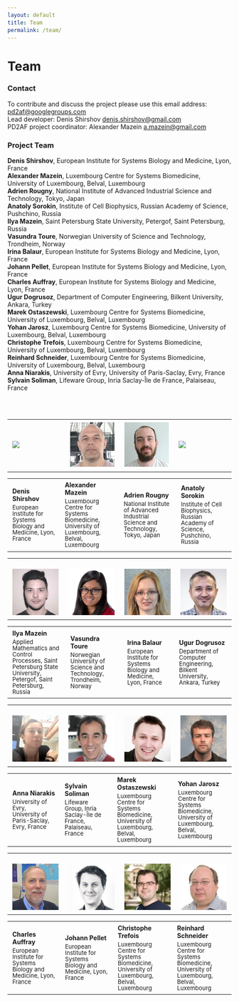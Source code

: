 ```yaml
---
layout: default
title: Team
permalink: /team/
---
```


# Team

### Contact

To contribute and discuss the project please use this email address: [pd2af@googlegroups.com](mailto:pd2af@googlegroups.com)  
Lead developer: Denis Shirshov [denis.shirshov@gmail.com](mailto:denis.shirshov@gmail.com)  
PD2AF project coordinator: Alexander Mazein [a.mazein@gmail.com](mailto:a.mazein@gmail.com)  

### Project Team

**Denis Shirshov**, European Institute for Systems Biology and Medicine, Lyon, France  
**Alexander Mazein**, Luxembourg Centre for Systems Biomedicine, University of Luxembourg, Belval, Luxembourg  
**Adrien Rougny**, National Institute of Advanced Industrial Science and Technology, Tokyo, Japan  
**Anatoly Sorokin**, Institute of Cell Biophysics, Russian Academy of Science, Pushchino, Russia  
**Ilya Mazein**, Saint Petersburg State University, Petergof, Saint Petersburg, Russia  
**Vasundra Toure**, Norwegian University of Science and Technology, Trondheim, Norway  
**Irina Balaur**, European Institute for Systems Biology and Medicine, Lyon, France  
**Johann Pellet**, European Institute for Systems Biology and Medicine, Lyon, France  
**Charles Auffray**, European Institute for Systems Biology and Medicine, Lyon, France  
**Ugur Dogrusoz**, Department of Computer Engineering, Bilkent University, Ankara, Turkey  
**Marek Ostaszewski**, Luxembourg Centre for Systems Biomedicine, University of Luxembourg, Belval, Luxembourg  
**Yohan Jarosz**, Luxembourg Centre for Systems Biomedicine, University of Luxembourg, Belval, Luxembourg  
**Christophe Trefois**, Luxembourg Centre for Systems Biomedicine, University of Luxembourg, Belval, Luxembourg  
**Reinhard Schneider**, Luxembourg Centre for Systems Biomedicine, University of Luxembourg, Belval, Luxembourg  
**Anna Niarakis**, University of Evry, University of Paris-Saclay, Evry, France  
**Sylvain Soliman**, Lifeware Group, Inria Saclay-Île de France, Palaiseau, France  

<br />

<!--![DenisShirshov](/images/team/DenisShirshov.jpg){:height="120px" width="120px"}-->

<br />

<table>
<tr>
<td style="width: 200px;"><p style="margin:4px;"><img src="/images/team/DenisShirshov.jpg" width="140"/></p></td>
<td style="width: 200px;"><p style="margin:4px;"><img src="/images/team/AlexanderMazein.jpg" width="140"/></p></td>
<td style="width: 200px;"><p style="margin:4px;"><img src="/images/team/AdrienRougny.jpg" width="140"/></p></td>
<td style="width: 200px;"><p style="margin:4px;"><img src="/images/team/AnatolySorokin.jpg" width="140"/></p></td>
</tr>
</table>

<table>
<tr>
<td style="width: 200px;"><p style="margin:4px;"><strong>Denis Shirshov</strong></p><p style="margin:4px; line-height:100%;"><font size="2">European Institute for Systems Biology and Medicine, Lyon, France</font></p></td>
<td style="width: 200px;"><p style="margin:4px;"><strong>Alexander Mazein</strong></p><p style="margin:4px; line-height:100%;"><font size="2">Luxembourg Centre for Systems Biomedicine, University of Luxembourg, Belval, Luxembourg</font></p></td>
<td style="width: 200px;"><p style="margin:4px;"><strong>Adrien Rougny</strong></p><p style="margin:4px; line-height:100%;"><font size="2">National Institute of Advanced Industrial Science and Technology, Tokyo, Japan</font></p></td>
<td style="width: 200px;"><p style="margin:4px;"><strong>Anatoly Sorokin</strong></p><p style="margin:4px; line-height:100%;"><font size="2">Institute of Cell Biophysics, Russian Academy of Science, Pushchino, Russia</font></p></td>
</tr>
</table>

<table>
<tr>
<td style="width: 200px;"><p style="margin:4px;"><br /><img src="/images/team/IlyaMazein.jpg" width="140"/></p></td>
<td style="width: 200px;"><p style="margin:4px;"><br /><img src="/images/team/VasundraToure.jpg" width="140"/></p></td>
<td style="width: 200px;"><p style="margin:4px;"><br /><img src="/images/team/IrinaBalaur.jpg" width="140"/></p></td>
<td style="width: 200px;"><p style="margin:4px;"><br /><img src="/images/team/UgurDogrusoz.jpg" width="140"/></p></td>
</tr>
</table>

<table>
<tr>
<td style="width: 200px;"><p style="margin:4px;"><strong>Ilya Mazein</strong></p><p style="margin:4px; line-height:100%;"><font size="2">Applied Mathematics and Control Processes, Saint Petersburg State University, Petergof, Saint Petersburg, Russia</font></p></td>
<td style="width: 200px;"><p style="margin:4px;"><strong>Vasundra Toure</strong></p><p style="margin:4px; line-height:100%;"><font size="2">Norwegian University of Science and Technology, Trondheim, Norway</font></p></td>
<td style="width: 200px;"><p style="margin:4px;"><strong>Irina Balaur</strong></p><p style="margin:4px; line-height:100%;"><font size="2">European Institute for Systems Biology and Medicine, Lyon, France</font></p></td>
<td style="width: 200px;"><p style="margin:4px;"><strong>Ugur Dogrusoz</strong></p><p style="margin:4px; line-height:100%;"><font size="2">Department of Computer Engineering, Bilkent University, Ankara, Turkey</font></p></td>
</tr>
</table>

<table>
<tr>
<td style="width: 200px;"><p style="margin:4px;"><br /><img src="/images/team/AnnaNiarakis.jpg" width="140"/></p></td>
<td style="width: 200px;"><p style="margin:4px;"><br /><img src="/images/team/SylvainSoliman.jpg" width="140"/></p></td>
<td style="width: 200px;"><p style="margin:4px;"><br /><img src="/images/team/MarekOstaszewski.jpg" width="140"/></p></td>
<td style="width: 200px;"><p style="margin:4px;"><br /><img src="/images/team/YohanJarosz.jpg" width="140"/></p></td>
</tr>
</table>

<table>
<tr>
<td style="width: 200px;"><p style="margin:4px;"><strong>Anna Niarakis</strong></p><p style="margin:4px; line-height:100%;"><font size="2">University of Evry, University of Paris-Saclay, Evry, France</font></p></td>
<td style="width: 200px;"><p style="margin:4px;"><strong>Sylvain Soliman</strong></p><p style="margin:4px; line-height:100%;"><font size="2">Lifeware Group, Inria Saclay-Île de France, Palaiseau, France</font></p></td>
<td style="width: 200px;"><p style="margin:4px;"><strong>Marek Ostaszewski</strong></p><p style="margin:4px; line-height:100%;"><font size="2">Luxembourg Centre for Systems Biomedicine, University of Luxembourg, Belval, Luxembourg</font></p></td>
<td style="width: 200px;"><p style="margin:4px;"><strong>Yohan Jarosz</strong></p><p style="margin:4px; line-height:100%;"><font size="2">Luxembourg Centre for Systems Biomedicine, University of Luxembourg, Belval, Luxembourg</font></p></td>
</tr>
</table>

<table>
<tr>
<td style="width: 200px;"><p style="margin:4px;"><br /><img src="/images/team/CharlesAuffray.jpg" width="140"/></p></td>
<td style="width: 200px;"><p style="margin:4px;"><br /><img src="/images/team/JohannPellet.jpg" width="140"/></p></td>
<td style="width: 200px;"><p style="margin:4px;"><br /><img src="/images/team/ChristopheTrefois.jpg" width="140"/></p></td>
<td style="width: 200px;"><p style="margin:4px;"><br /><img src="/images/team/ReinhardSchneider.jpg" width="140"/></p></td>
</tr>
</table>

<table>
<tr>
<td style="width: 200px;"><p style="margin:4px;"><strong>Charles Auffray</strong></p><p style="margin:4px; line-height:100%;"><font size="2">European Institute for Systems Biology and Medicine, Lyon, France</font></p></td>
<td style="width: 200px;"><p style="margin:4px;"><strong>Johann Pellet</strong></p><p style="margin:4px; line-height:100%;"><font size="2">European Institute for Systems Biology and Medicine, Lyon, France</font></p></td>
<td style="width: 200px;"><p style="margin:4px;"><strong>Christophe Trefois</strong></p><p style="margin:4px; line-height:100%;"><font size="2">Luxembourg Centre for Systems Biomedicine, University of Luxembourg, Belval, Luxembourg</font></p></td>
<td style="width: 200px;"><p style="margin:4px;"><strong>Reinhard Schneider</strong></p><p style="margin:4px; line-height:100%;"><font size="2">Luxembourg Centre for Systems Biomedicine, University of Luxembourg, Belval, Luxembourg</font></p></td>
</tr>
</table>

